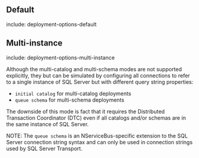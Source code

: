 ## Default

include: deployment-options-default


## Multi-instance

include: deployment-options-multi-instance

Although the multi-catalog and multi-schema modes are not supported explicitly, they but can be simulated by configuring all connections to refer to a single instance of SQL Server but with different query string properties:
 * `initial catalog` for multi-catalog deployments
 * `queue schema` for multi-schema deployments

The downside of this mode is fact that it requires the Distributed Transaction Coordinator (DTC) even if all catalogs and/or schemas are in the same instance of SQL Server.

NOTE: The `queue schema` is an NServiceBus-specific extension to the SQL Server connection string syntax and can only be used in connection strings used by SQL Server Transport.
 
